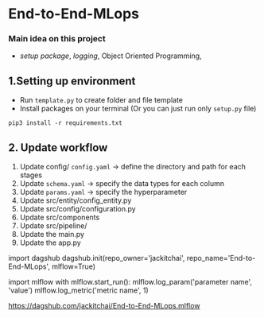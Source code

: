 # End-to-End-MLops
### Main idea on this project
- *setup package*, *logging*, Object Oriented Programming, 
## 1.Setting up environment
- Run `template.py` to create folder and file template
- Install packages on your terminal (Or you can just run only `setup.py` file)
```text
pip3 install -r requirements.txt
```
## 2. Update workflow
1. Update config/ `config.yaml` -> define the directory and path for each stages
2. Update `schema.yaml` -> specify the data types for each column
3. Update `params.yaml` -> specify the hyperparameter
4. Update src/entity/config_entity.py
5. Update src/config/configuration.py
6. Update src/components
7. Update src/pipeline/
8. Update the main.py
9. Update the app.py


import dagshub
dagshub.init(repo_owner='jackitchai', repo_name='End-to-End-MLops', mlflow=True)

import mlflow
with mlflow.start_run():
  mlflow.log_param('parameter name', 'value')
  mlflow.log_metric('metric name', 1)

https://dagshub.com/jackitchai/End-to-End-MLops.mlflow

